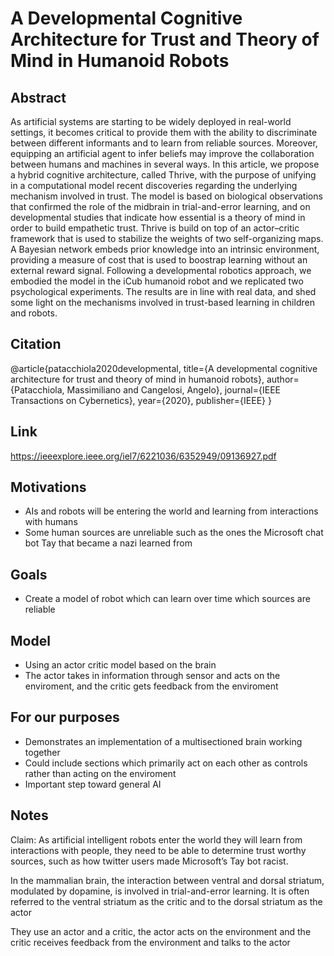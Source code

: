 # A Developmental Cognitive Architecture for Trust and Theory of Mind in Humanoid Robots

## Abstract
As artificial systems are starting to be widely deployed in real-world settings, it becomes critical to provide them with the ability to discriminate between different informants and to learn from reliable sources. Moreover, equipping an artificial agent to infer beliefs may improve the collaboration between humans and machines in several ways. In this article, we propose a hybrid cognitive architecture, called Thrive, with the purpose of unifying in a computational model recent discoveries regarding the underlying mechanism involved in trust. The model is based on biological observations that confirmed the role of the midbrain in trial-and-error learning, and on developmental studies that indicate how essential is a theory of mind in order to build empathetic trust. Thrive is build on top of an actor–critic framework that is used to stabilize the weights of two self-organizing maps. A Bayesian network embeds prior knowledge into an intrinsic environment, providing a measure of cost that is used to boostrap learning without an external reward signal. Following a developmental robotics approach, we embodied the model in the iCub humanoid robot and we replicated two psychological experiments. The results are in line with real data, and shed some light on the mechanisms involved in trust-based learning in children and robots.

## Citation
@article{patacchiola2020developmental,
  title={A developmental cognitive architecture for trust and theory of mind in humanoid robots},
  author={Patacchiola, Massimiliano and Cangelosi, Angelo},
  journal={IEEE Transactions on Cybernetics},
  year={2020},
  publisher={IEEE}
}

## Link
https://ieeexplore.ieee.org/iel7/6221036/6352949/09136927.pdf

## Motivations
- AIs and robots will be entering the world and learning from interactions with humans
- Some human sources are unreliable such as the ones the Microsoft chat bot Tay that became a nazi learned from

## Goals
- Create a model of robot which can learn over time which sources are reliable

## Model
- Using an actor critic model based on the brain
- The actor takes in information through sensor and acts on the enviroment, and the critic gets feedback from the enviroment

## For our purposes
- Demonstrates an implementation of a multisectioned brain working together
- Could include sections which primarily act on each other as controls rather than acting on the enviroment
- Important step toward general AI

## Notes
Claim: As artificial intelligent robots enter the world they will learn from interactions with people, they need to be able to determine trust worthy sources, such as how twitter users made Microsoft’s Tay bot racist.

In the mammalian brain, the interaction between ventral and dorsal striatum, modulated by dopamine, is involved in trial-and-error learning. It is often referred to the ventral striatum as the critic and to the dorsal striatum as the actor

They use an actor and a critic, the actor acts on the environment and the critic receives feedback from the environment and talks to the actor

